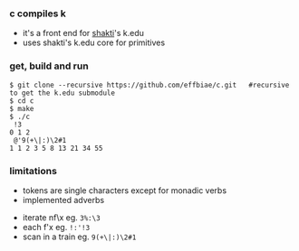 ### c compiles k
- it's a front end for [shakti](https://shakti.com/)'s k.edu
- uses shakti's k.edu core for primitives
### get, build and run
```
$ git clone --recursive https://github.com/effbiae/c.git   #recursive to get the k.edu submodule
$ cd c
$ make
$ ./c
 !3
0 1 2
 @'9(+\|:)\2#1
1 1 2 3 5 8 13 21 34 55
```
### limitations
- tokens are single characters except for monadic verbs
- implemented adverbs
 * iterate nf\x  eg. `3%:\3`
 * each  f'x  eg. `!:'!3`
 * scan in a train  eg. `9(+\|:)\2#1`
